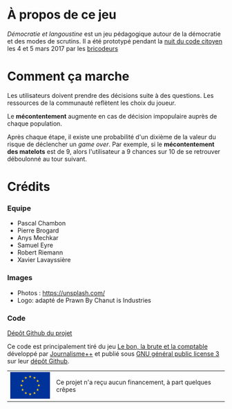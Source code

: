 # À propos de ce jeu

_Démocratie et langoustine_ est un jeu pédagogique autour de la démocratie et des modes de scrutins.
Il a été prototypé pendant la [nuit du code citoyen](https://codecitoyen.github.io/) les 4 et 5 mars 2017 par les [bricodeurs](https://lesbricodeurs.fr)

# Comment ça marche

Les utilisateurs doivent prendre des décisions suite à des questions. Les ressources de la communauté reflètent les choix du joueur.

Le **mécontentement** augmente en cas de décision impopulaire auprès de chaque population.

Après chaque étape, il existe une probabilité d'un dixième de la valeur du risque de déclencher un _game over_. Par exemple, si le **mécontentement des matelots** est de 9, alors l'utilisateur a 9 chances sur 10 de se retrouver déboulonné au tour suivant.

# Crédits

### Equipe

* Pascal Chambon
* Pierre Brogard
* Anys Mechkar
* Samuel Eyre
* Robert Riemann
* Xavier Lavayssière

### Images

* Photos : https://unsplash.com/
* Logo: adapté de Prawn By Chanut is Industries

### Code

[Dépôt Github du projet](https://github.com/CodeCitoyen/Demoscampi)

Ce code est principalement tiré du jeu [Le bon, la brute et la comptable](https://jplusplus.github.io/the-accountant/fr.html#/) développé par [Journalisme++](http://www.jplusplus.org/fr/) et publié sous [GNU général public license 3](https://www.gnu.org/licenses/gpl-3.0.en.html) sur leur [dépôt Github](https://github.com/jplusplus/the-accountant/).


<table>
<tr>
	<td><img src="./images/logos/eu-flag.jpg" name="European Union flag" width="100px" border="0"></td>
	<td>Ce projet n'a reçu aucun financement, à part quelques crêpes</td>
</tr>
</table>
